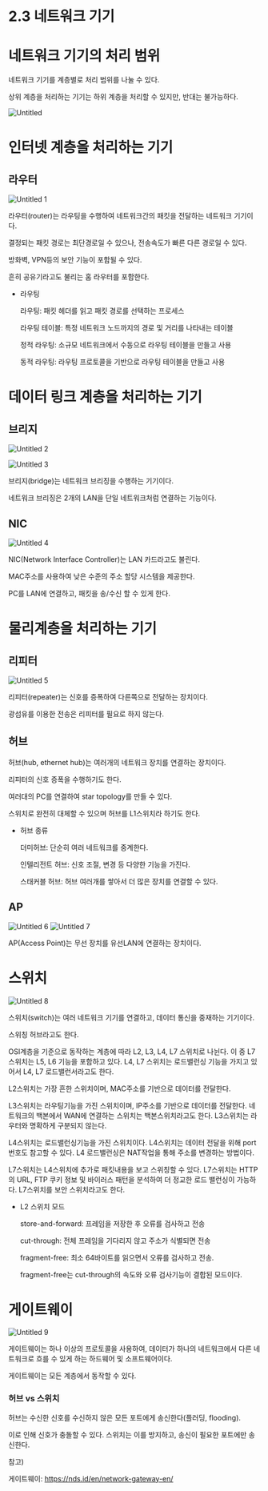 # 2.3 네트워크 기기

# 네트워크 기기의 처리 범위

네트워크 기기를 계층별로 처리 범위를 나눌 수 있다.

상위 계층을 처리하는 기기는 하위 계층을 처리할 수 있지만, 반대는 불가능하다.

![Untitled](https://github.com/STUDY-0x0E/CS-STUDY/assets/69425431/c1ac4502-dcd8-4ca9-a374-aa1712710a46)

# 인터넷 계층을 처리하는 기기

## 라우터

![Untitled 1](https://github.com/STUDY-0x0E/CS-STUDY/assets/69425431/b83823f3-5dd9-4dc4-a29f-396d367d5f91)

라우터(router)는 라우팅을 수행하여 네트워크간의 패킷을 전달하는 네트워크 기기이다.

결정되는 패킷 경로는 최단경로일 수 있으나, 전송속도가 빠른 다른 경로일 수 있다.

방화벽, VPN등의 보안 기능이 포함될 수 있다.

흔히 공유기라고도 불리는 홈 라우터를 포함한다.

- 라우팅
    
    라우팅: 패킷 헤더를 읽고 패킷 경로를 선택하는 프로세스
    
    라우팅 테이블: 특정 네트워크 노드까지의 경로 및 거리를 나타내는 테이블
    
    정적 라우팅: 소규모 네트워크에서 수동으로 라우팅 테이블을 만들고 사용
    
    동적 라우팅: 라우팅 프로토콜을 기반으로 라우팅 테이블을 만들고 사용
    

# 데이터 링크 계층을 처리하는 기기

## 브리지

![Untitled 2](https://github.com/STUDY-0x0E/CS-STUDY/assets/69425431/b5142450-eb74-4385-9655-535beb5f9784)

![Untitled 3](https://github.com/STUDY-0x0E/CS-STUDY/assets/69425431/601242ae-328f-4a1f-b567-e6c39dadf55d)

브리지(bridge)는 네트워크 브리징을 수행하는 기기이다. 

네트워크 브리징은 2개의 LAN을 단일 네트워크처럼 연결하는 기능이다.

## NIC

![Untitled 4](https://github.com/STUDY-0x0E/CS-STUDY/assets/69425431/8fc6a34c-3310-4788-ac49-7f9816e7564e)

NIC(Network Interface Controller)는 LAN 카드라고도 불린다.

MAC주소를 사용하여 낮은 수준의 주소 할당 시스템을 제공한다.

PC를 LAN에 연결하고, 패킷을 송/수신 할 수 있게 한다. 

# 물리계층을 처리하는 기기

## 리피터

![Untitled 5](https://github.com/STUDY-0x0E/CS-STUDY/assets/69425431/7fca1f06-7d9e-4f4a-a3b2-d5022264fd19)

리피터(repeater)는 신호를 증폭하여 다른쪽으로 전달하는 장치이다.

광섬유를 이용한 전송은 리피터를 필요로 하지 않는다.

## 허브

허브(hub, ethernet hub)는 여러개의 네트워크 장치를 연결하는 장치이다.

리피터의 신호 증폭을 수행하기도 한다.

여러대의 PC를 연결하여 star topology를 만들 수 있다.

스위치로 완전히 대체할 수 있으며 허브를 L1스위치라 하기도 한다.

- 허브 종류
    
    더미허브: 단순히 여러 네트워크를 중계한다.
    
    인텔리전트 허브: 신호 조절, 변경 등 다양한 기능을 가진다.
    
    스태커블 허브: 허브 여러개를 쌓아서 더 많은 장치를 연결할 수 있다.
    

## AP

![Untitled 6](https://github.com/STUDY-0x0E/CS-STUDY/assets/69425431/7dfff432-9536-479b-bf45-d101e1983bee) 
![Untitled 7](https://github.com/STUDY-0x0E/CS-STUDY/assets/69425431/fccfe58f-5791-4472-b93b-61fdfb7dc00f)

AP(Access Point)는 무선 장치를 유선LAN에 연결하는 장치이다.

# 스위치
![Untitled 8](https://github.com/STUDY-0x0E/CS-STUDY/assets/69425431/5b08544b-2af9-4b14-8c5d-028f8d289a7c)


스위치(switch)는 여러 네트워크 기기를 연결하고, 데이터 통신을 중재하는 기기이다.

스위칭 허브라고도 한다.

OSI계층을 기준으로 동작하는 계층에 따라 L2, L3, L4, L7 스위치로 나뉜다. 이 중 L7 스위치는 L5, L6 기능을 포함하고 있다. L4, L7 스위치는 로드밸런싱 기능을 가지고 있어서 L4, L7 로드밸런서라고도 한다.

L2스위치는 가장 흔한 스위치이며, MAC주소를 기반으로 데이터를 전달한다.

L3스위치는 라우팅기능을 가진 스위치이며, IP주소를 기반으로 데이터를 전달한다. 네트워크의 백본에서 WAN에 연결하는 스위치는 백본스위치라고도 한다. L3스위치는 라우터와 명확하게 구분되지 않는다.

L4스위치는 로드밸런싱기능을 가진 스위치이다. L4스위치는 데이터 전달을 위해 port번호도 참고할 수 있다. L4 로드밸런싱은 NAT작업을 통해 주소를 변경하는 방법이다.

L7스위치는 L4스위치에 추가로 패킷내용을 보고 스위칭할 수 있다. L7스위치는 HTTP의 URL, FTP 쿠키 정보 및 바이러스 패턴을 분석하여 더 정교한 로드 밸런싱이 가능하다. L7스위치를 보안 스위치라고도 한다.

- L2 스위치 모드
    
    store-and-forward: 프레임을 저장한 후 오류를 검사하고 전송
    
    cut-through: 전체 프레임을 기다리지 않고 주소가 식별되면 전송
    
    fragment-free: 최소 64바이트를 읽으면서 오류를 검사하고 전송.
    
    fragment-free는 cut-through의 속도와 오류 검사기능이 결합된 모드이다.
    

# 게이트웨이

![Untitled 9](https://github.com/STUDY-0x0E/CS-STUDY/assets/69425431/a8709d16-01c3-445a-9136-99d9dcf82b1d)

게이트웨이는 하나 이상의 프로토콜을 사용하여, 데이터가 하나의 네트워크에서 다른 네트워크로 흐를 수 있게 하는 하드웨어 및 소프트웨어이다. 

게이트웨이는 모든 계층에서 동작할 수 있다.

### 허브 vs 스위치

허브는 수신한 신호를 수신하지 않은 모든 포트에게 송신한다(플러딩, flooding).

이로 인해 신호가 충돌할 수 있다. 스위치는 이를 방지하고, 송신이 필요한 포트에만 송신한다. 

참고)

게이트웨이: https://nds.id/en/network-gateway-en/
